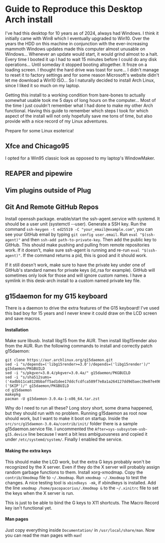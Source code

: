 # Guide to Reproduce this Desktop Arch install
I've had this desktop for 10 years as of 2024, always had Windows. I think it
initially came with Win8 which I eventually upgraded to Win10. Over the years
the HDD on this machine in conjunction with the ever-increasing mammoth 
Windows updates made this computer almost unusable on Windows... Whenever
an update would start, it would grind almost to a halt. Every time I booted
it up I had to wait 15 minutes before I could do any disk operations...
Until someday it stopped booting altogether. It froze on a loading screen. 
I thought the hard drive was toast for sure... I didn't manage to reset it 
to factory settings and for some reason Microsoft's website didn't let me
download a Win10 ISO... So I naturally decided to install Arch Linux, since
I liked it so much on my laptop.

Getting this install to a working condition from bare-bones to actually 
somewhat usable took me 5 days of long hours on the computer... Most of 
the time I just couldn't remember what I had done to make my other Arch 
functional. Having this guide to remember which steps I took for which
aspect of the install will not only hopefully save me tons of time, but also 
provide with a nice record of my Linux adventures.

Prepare for some Linux esoterica!

## Xfce and Chicago95
I opted for a Win95 classic look as opposed to my laptop's WindowMaker.

## REAPER and pipewire

## Vim plugins outside of Plug

## Git And Remote GitHub Repos
Install openssh package. enable/start the ssh-agent.service with systemd. 
It should be a user unit (systemctl --user). Generate a SSH key. 
Run the command `ssh-keygen -t ed25519 -C "your_email@example.com"`, you 
can see your GitHub email by typing `git config user.email`.
Run `eval "$(ssh-agent)"` and then `ssh-add path-to-private-key`. Then add
the public key to GitHub. This should make pushing and pulling from remote
repositories work. If it doesn't, make sure ssh-agent is running and re-run
`eval "$(ssh-agent)"`. If the command returns a pid, this is good and it 
should work.

If it still doesn't work, make sure to have the private key under one of 
GitHub's standard names for private keys (id_rsa for example). GitHub will
sometimes only look for those and will ignore custom names. I have a symlink
in this desk-arch install to a custom named private key file.

## g15daemon for my G15 keyboard
There is a daemon to drive the extra features of the G15 keyboard! I've used
this bad boy for 15 years and I never knew it could draw on the LCD screen 
and save macros.

#### Installation
Make sure libusb. Install libg15 from the AUR.  Then install libg15render 
also from the AUR.
Run the following commands to install and correctly patch g15daemon:
```
git clone https://aur.archlinux.org/g15daemon.git
sed -i "s/depends=('libg15render>=3.0')/depends=('libg15render')/" g15daemon/PKGBUILD
sed -i "s/pkgver=3.0.4/pkgver=3.0.4a/" g15daemon/PKGBUILD
sed -i "s/sha512sums=('4adbb11ca8128bbaff5ad1dee17ddcfcdfca589f7e8a1a264127dd9d5aec39e07e4986a4b78f4199fb7f3e12979fd8d50a851b047b6cb8cfa13410aa59df062a')/sha512sums=('SKIP')/" g15daemon/PKGBUILD
cd g15daemon
makepkg
pacman -U g15daemon-3.0.4a-1-x86_64.tar.zst
```

Why do I need to run all these? Long story short, some drama happened, but 
they should run with no problem. Running g15daemon as root now should
work, but I want to make it boot on startup. Inside the 
`src/src/g15daemon-3.0.4a/contrib/init/` folder there is a sample 
g15daemon.service file. I uncommented the `After=sys-subsystem-usb-g15.device`
line because I want a bit less ambiguousness and copied it under
`/etc/systemd/system/`. Finally I enabled the service.


#### Making the extra keys 

This should make the LCD work, but the extra G keys probably won't 
be recognized by the X server. Even if they do the X server will probably 
assign random garbage functions to them. Install xorg-xmodmap. 
Copy the `contrib/Xmodmap` file to `~/.Xmodmap`.
Run `xmodmap ~/.Xmodmap` to test the changes. A nice testing
tool is `xbindkeys -mk`, if xbindkeys is installed.
Add the line `xmodmap /home/pacopacorius/.Xmodmap &` to the `~/.xinitrc` 
file to set the keys when the X server is run. 

This is just to be able to bind the G keys to X11 shortcuts. The Macro 
Record key isn't functional yet.

#### Man pages
Just copy everything inside `Documentation/` in `/usr/local/share/man`.
Now you can read the man pages with `man`!
